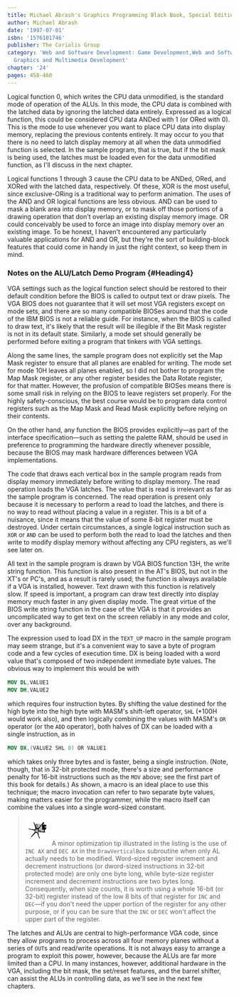 ```yaml
---
title: Michael Abrash's Graphics Programming Black Book, Special Edition
author: Michael Abrash
date: '1997-07-01'
isbn: '1576101746'
publisher: The Coriolis Group
category: 'Web and Software Development: Game Development,Web and Software Development:
  Graphics and Multimedia Development'
chapter: '24'
pages: 458-460
---
```


Logical function 0, which writes the CPU data unmodified, is the
standard mode of operation of the ALUs. In this mode, the CPU data is
combined with the latched data by ignoring the latched data entirely.
Expressed as a logical function, this could be considered CPU data ANDed
with 1 (or ORed with 0). This is the mode to use whenever you want to
place CPU data into display memory, replacing the previous contents
entirely. It may occur to you that there is no need to latch display
memory at all when the data unmodified function is selected. In the
sample program, that is true, but if the bit mask is being used, the
latches must be loaded even for the data unmodified function, as I'll
discuss in the next chapter.

Logical functions 1 through 3 cause the CPU data to be ANDed, ORed, and
XORed with the latched data, respectively. Of these, XOR is the most
useful, since exclusive-ORing is a traditional way to perform animation.
The uses of the AND and OR logical functions are less obvious. AND can
be used to mask a blank area into display memory, or to mask off those
portions of a drawing operation that don't overlap an existing display
memory image. OR could conceivably be used to force an image into
display memory over an existing image. To be honest, I haven't
encountered any particularly valuable applications for AND and OR, but
they're the sort of building-block features that could come in handy in
just the right context, so keep them in mind.

### Notes on the ALU/Latch Demo Program {#Heading4}

VGA settings such as the logical function select should be restored to
their default condition before the BIOS is called to output text or draw
pixels. The VGA BIOS does not guarantee that it will set most VGA
registers except on mode sets, and there are so many compatible BIOSes
around that the code of the IBM BIOS is not a reliable guide. For
instance, when the BIOS is called to draw text, it's likely that the
result will be illegible if the Bit Mask register is not in its default
state. Similarly, a mode set should generally be performed before
exiting a program that tinkers with VGA settings.

Along the same lines, the sample program does not explicitly set the Map
Mask register to ensure that all planes are enabled for writing. The
mode set for mode 10H leaves all planes enabled, so I did not bother to
program the Map Mask register, or any other register besides the Data
Rotate register, for that matter. However, the profusion of compatible
BIOSes means there is some small risk in relying on the BIOS to leave
registers set properly. For the highly safety-conscious, the best course
would be to program data control registers such as the Map Mask and Read
Mask explicitly before relying on their contents.

On the other hand, any function the BIOS provides explicitly—as part of
the interface specification—such as setting the palette RAM, should be
used in preference to programming the hardware directly whenever
possible, because the BIOS may mask hardware differences between VGA
implementations.

The code that draws each vertical box in the sample program reads from
display memory immediately before writing to display memory. The read
operation loads the VGA latches. The value that is read is irrelevant as
far as the sample program is concerned. The read operation is present
only because it is necessary to perform a read to load the latches, and
there is no way to read without placing a value in a register. This is a
bit of a nuisance, since it means that the value of some 8-bit register
must be destroyed. Under certain circumstances, a single logical
instruction such as `XOR` or `AND` can be used to perform both the
read to load the latches and then write to modify display memory without
affecting any CPU registers, as we'll see later on.

All text in the sample program is drawn by VGA BIOS function 13H, the
write string function. This function is also present in the AT's BIOS,
but not in the XT's or PC's, and as a result is rarely used; the
function is always available if a VGA is installed, however. Text drawn
with this function is relatively slow. If speed is important, a program
can draw text directly into display memory much faster in any given
display mode. The great virtue of the BIOS write string function in the
case of the VGA is that it provides an uncomplicated way to get text on
the screen reliably in any mode and color, over any background.

The expression used to load DX in the `TEXT_UP` macro in the sample
program may seem strange, but it's a convenient way to save a byte of
program code and a few cycles of execution time. DX is being loaded with
a word value that's composed of two independent immediate byte values.
The obvious way to implement this would be with

```nasm
MOV DL,VALUE1
MOV DH,VALUE2
```
which requires four instruction bytes. By shifting the value destined
for the high byte into the high byte with MASM's shift-left operator,
`SHL` (\*100H would work also), and then logically combining the
values with MASM's `OR` operator (or the `ADD` operator), both
halves of DX can be loaded with a single instruction, as in

```nasm
MOV DX,(VALUE2 SHL 8) OR VALUE1
```

which takes only three bytes and is faster, being a single instruction.
(Note, though, that in 32-bit protected mode, there's a size and
performance penalty for 16-bit instructions such as the `MOV` above;
see the first part of this book for details.) As shown, a macro is an
ideal place to use this technique; the macro invocation can refer to two
separate byte values, making matters easier for the programmer, while
the macro itself can combine the values into a single word-sized
constant.

> ![](images/i.jpg)
> A minor optimization tip illustrated in the listing is the use of `INC
> AX` and `DEC AX` in the `DrawVerticalBox` subroutine when only AL
> actually needs to be modified. Word-sized register increment and
> decrement instructions (or dword-sized instructions in 32-bit protected
> mode) are only one byte long, while byte-size register increment and
> decrement instructions are two bytes long. Consequently, when size
> counts, it is worth using a whole 16-bit (or 32-bit) register instead of
> the low 8 bits of that register for `INC` and `DEC`—if you don't
> need the upper portion of the register for any other purpose, or if you
> can be sure that the `INC` or `DEC` won't affect the upper part of
> the register.

The latches and ALUs are central to high-performance VGA code, since
they allow programs to process across all four memory planes without a
series of `OUT`s and read/write operations. It is not always easy to
arrange a program to exploit this power, however, because the ALUs are
far more limited than a CPU. In many instances, however, additional
hardware in the VGA, including the bit mask, the set/reset features, and
the barrel shifter, can assist the ALUs in controlling data, as we'll
see in the next few chapters.
